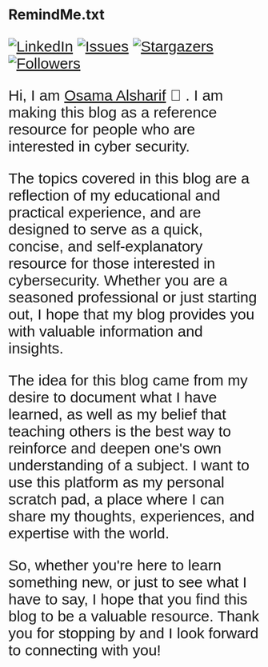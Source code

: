 # RemindMe.txt

<link rel="preconnect" href="https://fonts.googleapis.com">
<link rel="preconnect" href="https://fonts.gstatic.com" crossorigin>
<link href="https://fonts.googleapis.com/css2?family=Comfortaa:wght@300&family=Cuprum&display=swap" rel="stylesheet"> 

<style>
  
p {
    font-family: 'Comfortaa', cursive;
    font-family: 'Cuprum', sans-serif;
    font-size: 30px;
}

.center {
  text-align: center;
  markdown : "1";
}

span {
  markdown : "1"
}

</style>

<p class="center">

[![LinkedIn][linkedin-shield]][linkedin-url]
[![Issues][issues-shield]][issues-url]
[![Stargazers][stars-shield]][stars-url]
[![Followers][Followers-shield]][Followers-url]

</p>


Hi, I am <span> [Osama Alsharif](https://www.linkedin.com/in/osama-alsharif-21153716a) </span> :wave: . I am making this blog as a reference resource for people who are interested in cyber security.


The topics covered in this blog are a reflection of my educational and practical experience, and are designed to serve as a quick, concise, and self-explanatory resource for those interested in cybersecurity. Whether you are a seasoned professional or just starting out, I hope that my blog provides you with valuable information and insights.


The idea for this blog came from my desire to document what I have learned, as well as my belief that teaching others is the best way to reinforce and deepen one's own understanding of a subject. I want to use this platform as my personal scratch pad, a place where I can share my thoughts, experiences, and expertise with the world.

So, whether you're here to learn something new, or just to see what I have to say, I hope that you find this blog to be a valuable resource. Thank you for stopping by and I look forward to connecting with you!


<!-- MARKDOWN LINKS & IMAGES -->
<!-- https://www.markdownguide.org/basic-syntax/#reference-style-links -->
[Python-shield]: https://img.shields.io/pypi/pyversions/strings?style=for-the-badge
[last-commit-shield]: https://img.shields.io/github/last-commit/o54ma-4l5h4r1f/From-SQL-injection-to-Shell-II?style=for-the-badge
[forks-shield]: https://img.shields.io/github/forks/o54ma-4l5h4r1f/From-SQL-injection-to-Shell-II.svg?style=for-the-badge
[forks-url]: https://github.com/o54ma-4l5h4r1f/From-SQL-injection-to-Shell-II/network/members
[stars-shield]: https://img.shields.io/github/stars/o54ma-4l5h4r1f/From-SQL-injection-to-Shell-II.svg?style=for-the-badge
[stars-url]: https://github.com/o54ma-4l5h4r1f/From-SQL-injection-to-Shell-II/stargazers
[issues-shield]: https://img.shields.io/github/issues/o54ma-4l5h4r1f/From-SQL-injection-to-Shell-II.svg?style=for-the-badge
[issues-url]: https://github.com/o54ma-4l5h4r1f/From-SQL-injection-to-Shell-II/issues
[Followers-shield]: https://img.shields.io/github/followers/o54ma-4l5h4r1f?style=for-the-badge
[Followers-url]:https://github.com/o54ma-4l5h4r1f?tab=followers
[linkedin-shield]: https://img.shields.io/badge/-LinkedIn-black.svg?style=for-the-badge&logo=linkedin&colorB=555
[linkedin-url]: https://www.linkedin.com/in/osama-alsharif-21153716a
[product-screenshot]: images/screenshot.png